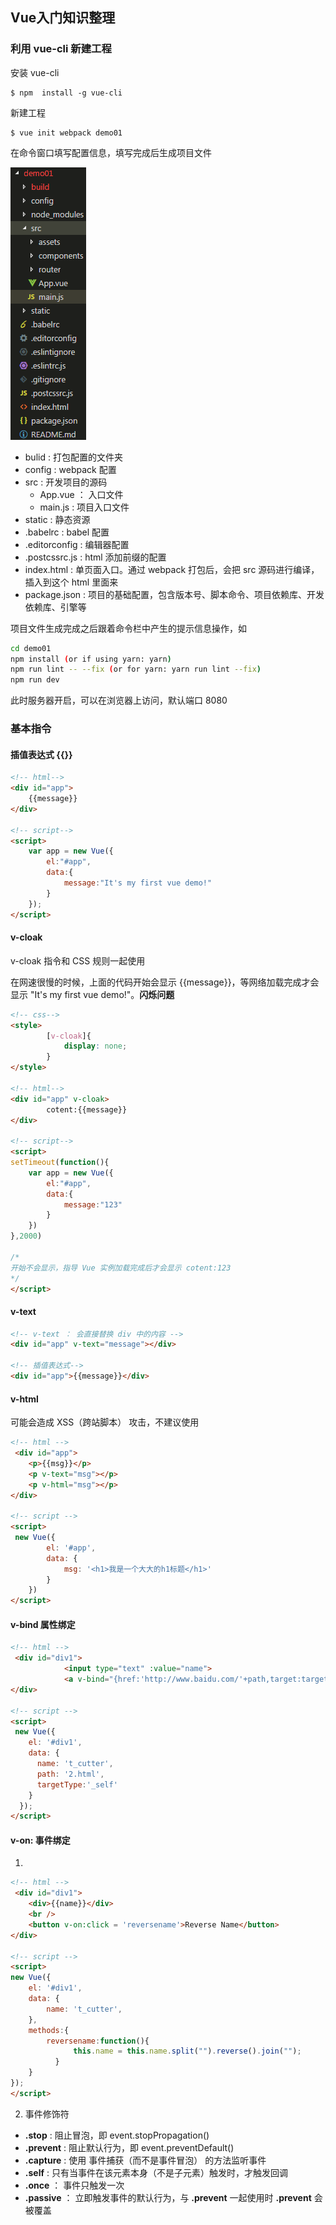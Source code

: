 ## Vue入门知识整理

### 利用 vue-cli 新建工程

安装 vue-cli
```
$ npm  install -g vue-cli
```

新建工程
```
$ vue init webpack demo01
```

在命令窗口填写配置信息，填写完成后生成项目文件

![项目结构](/Style/images/vue/01.png)

- bulid : 打包配置的文件夹
- config : webpack 配置
- src : 开发项目的源码
    - App.vue ： 入口文件
    - main.js : 项目入口文件
- static : 静态资源
- .babelrc : babel 配置
- .editorconfig : 编辑器配置
- .postcssrc.js : html 添加前缀的配置
- index.html : 单页面入口。通过 webpack 打包后，会把 src 源码进行编译，插入到这个 html 里面来
- package.json : 项目的基础配置，包含版本号、脚本命令、项目依赖库、开发依赖库、引擎等


项目文件生成完成之后跟着命令栏中产生的提示信息操作，如

```bash
cd demo01
npm install (or if using yarn: yarn)
npm run lint -- --fix (or for yarn: yarn run lint --fix)
npm run dev
```

此时服务器开启，可以在浏览器上访问，默认端口 8080

### 基本指令

#### 插值表达式 {{}}

```html
<!-- html-->
<div id="app">
    {{message}}
</div>

<!-- script-->
<script>
    var app = new Vue({
        el:"#app",
        data:{
            message:"It's my first vue demo!"
        }
    });
</script>
```

#### v-cloak

v-cloak 指令和 CSS 规则一起使用

在网速很慢的时候，上面的代码开始会显示  {{message}}，等网络加载完成才会显示 "It's my first vue demo!"。**闪烁问题**

```html
<!-- css-->
<style>
        [v-cloak]{
            display: none;
        }
</style>

<!-- html-->
<div id="app" v-cloak>
        cotent:{{message}}
</div>

<!-- script-->
<script>    
setTimeout(function(){
    var app = new Vue({
        el:"#app",
        data:{
            message:"123"
        }
    })
},2000)

/*
开始不会显示，指导 Vue 实例加载完成后才会显示 cotent:123 
*/
</script>
```

#### v-text

```html
<!-- v-text ： 会直接替换 div 中的内容 -->
<div id="app" v-text="message"></div>

<!-- 插值表达式-->
<div id="app">{{message}}</div>
```

#### v-html

可能会造成 XSS（跨站脚本） 攻击，不建议使用

```html
<!-- html -->
 <div id="app">
    <p>{{msg}}</p>
    <p v-text="msg"></p>
    <p v-html="msg"></p>
</div>

<!-- script -->
<script>    
 new Vue({
        el: '#app',
        data: {
            msg: '<h1>我是一个大大的h1标题</h1>'
        }
    })    
</script>
```

#### v-bind 属性绑定

```html
<!-- html -->
 <div id="div1">
            <input type="text" :value="name">
            <a v-bind="{href:'http://www.baidu.com/'+path,target:targetType}">超链接</a>       <!--批量绑定-->
</div>

<!-- script -->
<script>    
 new Vue({
    el: '#div1',
    data: {
      name: 't_cutter',
      path: '2.html',
      targetType:'_self'
    }
  });    
</script>
```

#### v-on: 事件绑定

1. 
```html
<!-- html -->
 <div id="div1">
    <div>{{name}}</div>
    <br />
    <button v-on:click = 'reversename'>Reverse Name</button>
</div>

<!-- script -->
<script>    
new Vue({
    el: '#div1',
    data: {
        name: 't_cutter',
    },
    methods:{
        reversename:function(){
              this.name = this.name.split("").reverse().join("");
          }
    }
}); 
</script>
```

2. 事件修饰符

- **.stop** : 阻止冒泡，即 event.stopPropagation()
- **.prevent** : 阻止默认行为，即 event.preventDefault()
- **.capture** : 使用 事件捕获（而不是事件冒泡） 的方法监听事件
- **.self** : 只有当事件在该元素本身（不是子元素）触发时，才触发回调
- **.once** ： 事件只触发一次
- **.passive** ： 立即触发事件的默认行为，与 **.prevent** 一起使用时 **.prevent**  会被覆盖